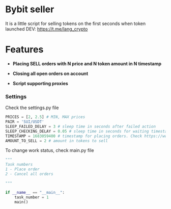 # Bybit seller

It is a little script for selling tokens on the first seconds when token launched
DEV: https://t.me/lang_crypto

# Features

- **Placing SELL orders with N price and N token amount in N timestamp**

- **Closing all open orders on account**

- **Script supporting proxies**

### Settings

Check the settings.py file

~~~python
PRICES = [2, 2.5] # MIN, MAX prices
PAIR = 'SUI/USDT' 
SLEEP_FAILED_DELAY = 3 # sleep time in seconds after failed action
SLEEP_CHECKING_DELAY = 0.05 # sleep time in seconds for waiting timestamp
TIMESTAMP = 1683059400 # timestamp for placing orders. Check https://www.epochconverter.com/
AMOUNT_TO_SELL = 2 # amount in tokens to sell

~~~

To change work status, check main.py file
~~~python
"""
Task numbers
1 - Place order
2 - Cancel all orders

"""

if __name__ == "__main__":
    task_number = 1
    main()
